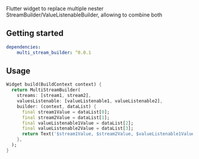 Flutter widget to replace multiple nester StreamBuilder/ValueListenableBuilder, allowing to combine both

## Getting started

```yaml
dependencies:
    multi_stream_builder: ^0.0.1
```

## Usage

```dart
Widget build(BuildContext context) {
  return MultiStreamBuilder(
    streams: [stream1, stream2],
    valuesListenable: [valueListenable1, valueListenable2],
    builder: (context, dataList) {
      final stream1Value = dataList[0];
      final stream2Value = dataList[1];
      final valueListenable1Value = dataList[2];
      final valueListenable2Value = dataList[3];
      return Text('$stream1Value, $stream2Value, $valueListenable1Value, $valueListenable2Value');
    },
  );
}
```